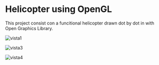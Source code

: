 # Helicopter using OpenGL

This project consist con a funcitional helicopter drawn dot by dot in with Open Graphics Library.

![vista1](https://github.com/BraisIglesias17/helicopter-opengl/assets/91885206/19f9b4f6-4cc7-4152-8a20-cf2996237e44)


![vista3](https://github.com/BraisIglesias17/helicopter-opengl/assets/91885206/af5cafb9-1e26-401c-9b11-d95e8d15c8ef)


![vista4](https://github.com/BraisIglesias17/helicopter-opengl/assets/91885206/45e71aa8-396a-45fa-8d65-1fd8970141df)
